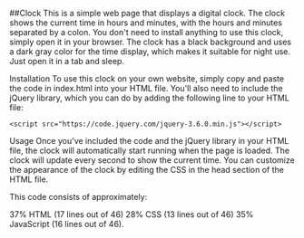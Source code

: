 ##Clock
This is a simple web page that displays a digital clock. The clock shows the current time in hours and minutes, with the hours and minutes separated by a colon.
You don't need to install anything to use this clock, simply open it in your browser. The clock has a black background and uses a dark gray color for the time display, which makes it suitable for night use. Just open it in a tab and sleep.

Installation
To use this clock on your own website, simply copy and paste the code in index.html into your HTML file. You'll also need to include the jQuery library, which you can do by adding the following line to your HTML file:

```
<script src="https://code.jquery.com/jquery-3.6.0.min.js"></script>
```

Usage
Once you've included the code and the jQuery library in your HTML file, the clock will automatically start running when the page is loaded. The clock will update every second to show the current time.
You can customize the appearance of the clock by editing the CSS in the head section of the HTML file.

This code consists of approximately:

37% HTML (17 lines out of 46)
28% CSS (13 lines out of 46)
35% JavaScript (16 lines out of 46).
